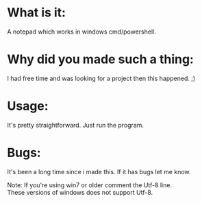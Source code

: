 # What is it:
A notepad which works in windows cmd/powershell.

# Why did you made such a thing:
I had free time and was looking for a project then this happened. ;)

# Usage:
It's pretty straightforward. Just run the program.

# Bugs:
It's been a long time since i made this. If it has bugs let me know.   
   
Note: If you're using win7 or older comment the Utf-8 line.   
These versions of windows does not support Utf-8. 
